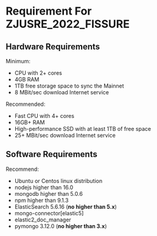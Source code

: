 # Requirement For ZJUSRE_2022_FISSURE
## Hardware Requirements

Minimum:
- CPU with 2+ cores
- 4GB RAM
- 1TB free storage space to sync the Mainnet
- 8 MBit/sec download Internet service


Recommended:

- Fast CPU with 4+ cores
- 16GB+ RAM
- High-performance SSD with at least 1TB of free space
- 25+ MBit/sec download Internet service

## Software Requirements
Recommend:
- Ubuntu or Centos linux distribution
- nodejs higher than 16.0
- mongodb higher than 5.0.6
- npm higher than 9.1.3
- ElasticSearch 5.6.16 (**no higher than 5.x**)
- mongo-connector[elastic5]
- elastic2_doc_manager
- pymongo 3.12.0 (**no higher than 3.x**)